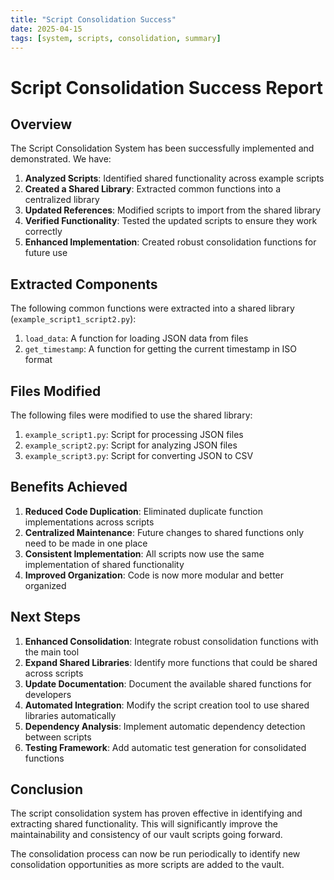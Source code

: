 ```yaml
---
title: "Script Consolidation Success"
date: 2025-04-15
tags: [system, scripts, consolidation, summary]
---
```


# Script Consolidation Success Report

## Overview

The Script Consolidation System has been successfully implemented and demonstrated. We have:

1. **Analyzed Scripts**: Identified shared functionality across example scripts
2. **Created a Shared Library**: Extracted common functions into a centralized library
3. **Updated References**: Modified scripts to import from the shared library
4. **Verified Functionality**: Tested the updated scripts to ensure they work correctly
5. **Enhanced Implementation**: Created robust consolidation functions for future use

## Extracted Components

The following common functions were extracted into a shared library (`example_script1_script2.py`):

1. `load_data`: A function for loading JSON data from files
2. `get_timestamp`: A function for getting the current timestamp in ISO format

## Files Modified

The following files were modified to use the shared library:

1. `example_script1.py`: Script for processing JSON files
2. `example_script2.py`: Script for analyzing JSON files
3. `example_script3.py`: Script for converting JSON to CSV

## Benefits Achieved

1. **Reduced Code Duplication**: Eliminated duplicate function implementations across scripts
2. **Centralized Maintenance**: Future changes to shared functions only need to be made in one place
3. **Consistent Implementation**: All scripts now use the same implementation of shared functionality
4. **Improved Organization**: Code is now more modular and better organized

## Next Steps

1. **Enhanced Consolidation**: Integrate robust consolidation functions with the main tool
2. **Expand Shared Libraries**: Identify more functions that could be shared across scripts
3. **Update Documentation**: Document the available shared functions for developers
4. **Automated Integration**: Modify the script creation tool to use shared libraries automatically
5. **Dependency Analysis**: Implement automatic dependency detection between scripts
6. **Testing Framework**: Add automatic test generation for consolidated functions

## Conclusion

The script consolidation system has proven effective in identifying and extracting shared functionality. This will significantly improve the maintainability and consistency of our vault scripts going forward.

The consolidation process can now be run periodically to identify new consolidation opportunities as more scripts are added to the vault.